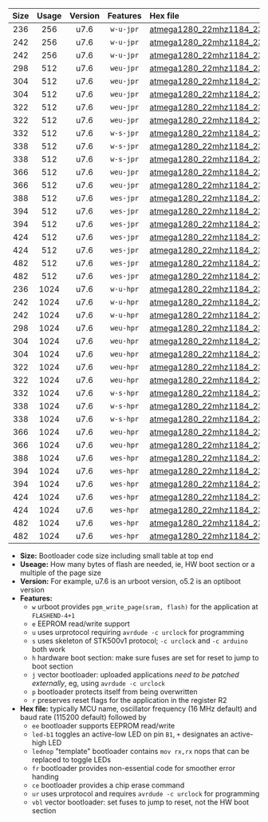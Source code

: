 |Size|Usage|Version|Features|Hex file|
|:-:|:-:|:-:|:-:|:--|
|236|256|u7.6|`w-u-jpr`|[atmega1280_22mhz1184_230400bps_ur_vbl.hex](https://raw.githubusercontent.com/stefanrueger/urboot/main/atmega1280_22mhz1184_230400bps_ur_vbl.hex)|
|242|256|u7.6|`w-u-jpr`|[atmega1280_22mhz1184_230400bps_led+b7_ur_vbl.hex](https://raw.githubusercontent.com/stefanrueger/urboot/main/atmega1280_22mhz1184_230400bps_led+b7_ur_vbl.hex)|
|242|256|u7.6|`w-u-jpr`|[atmega1280_22mhz1184_230400bps_lednop_ur_vbl.hex](https://raw.githubusercontent.com/stefanrueger/urboot/main/atmega1280_22mhz1184_230400bps_lednop_ur_vbl.hex)|
|298|512|u7.6|`weu-jpr`|[atmega1280_22mhz1184_230400bps_ee_ur_vbl.hex](https://raw.githubusercontent.com/stefanrueger/urboot/main/atmega1280_22mhz1184_230400bps_ee_ur_vbl.hex)|
|304|512|u7.6|`weu-jpr`|[atmega1280_22mhz1184_230400bps_ee_led+b7_ur_vbl.hex](https://raw.githubusercontent.com/stefanrueger/urboot/main/atmega1280_22mhz1184_230400bps_ee_led+b7_ur_vbl.hex)|
|304|512|u7.6|`weu-jpr`|[atmega1280_22mhz1184_230400bps_ee_lednop_ur_vbl.hex](https://raw.githubusercontent.com/stefanrueger/urboot/main/atmega1280_22mhz1184_230400bps_ee_lednop_ur_vbl.hex)|
|322|512|u7.6|`weu-jpr`|[atmega1280_22mhz1184_230400bps_ee_led+b7_fr_ur_vbl.hex](https://raw.githubusercontent.com/stefanrueger/urboot/main/atmega1280_22mhz1184_230400bps_ee_led+b7_fr_ur_vbl.hex)|
|322|512|u7.6|`weu-jpr`|[atmega1280_22mhz1184_230400bps_ee_lednop_fr_ur_vbl.hex](https://raw.githubusercontent.com/stefanrueger/urboot/main/atmega1280_22mhz1184_230400bps_ee_lednop_fr_ur_vbl.hex)|
|332|512|u7.6|`w-s-jpr`|[atmega1280_22mhz1184_230400bps_vbl.hex](https://raw.githubusercontent.com/stefanrueger/urboot/main/atmega1280_22mhz1184_230400bps_vbl.hex)|
|338|512|u7.6|`w-s-jpr`|[atmega1280_22mhz1184_230400bps_led+b7_vbl.hex](https://raw.githubusercontent.com/stefanrueger/urboot/main/atmega1280_22mhz1184_230400bps_led+b7_vbl.hex)|
|338|512|u7.6|`w-s-jpr`|[atmega1280_22mhz1184_230400bps_lednop_vbl.hex](https://raw.githubusercontent.com/stefanrueger/urboot/main/atmega1280_22mhz1184_230400bps_lednop_vbl.hex)|
|366|512|u7.6|`weu-jpr`|[atmega1280_22mhz1184_230400bps_ee_led+b7_fr_ce_ur_vbl.hex](https://raw.githubusercontent.com/stefanrueger/urboot/main/atmega1280_22mhz1184_230400bps_ee_led+b7_fr_ce_ur_vbl.hex)|
|366|512|u7.6|`weu-jpr`|[atmega1280_22mhz1184_230400bps_ee_lednop_fr_ce_ur_vbl.hex](https://raw.githubusercontent.com/stefanrueger/urboot/main/atmega1280_22mhz1184_230400bps_ee_lednop_fr_ce_ur_vbl.hex)|
|388|512|u7.6|`wes-jpr`|[atmega1280_22mhz1184_230400bps_ee_vbl.hex](https://raw.githubusercontent.com/stefanrueger/urboot/main/atmega1280_22mhz1184_230400bps_ee_vbl.hex)|
|394|512|u7.6|`wes-jpr`|[atmega1280_22mhz1184_230400bps_ee_led+b7_vbl.hex](https://raw.githubusercontent.com/stefanrueger/urboot/main/atmega1280_22mhz1184_230400bps_ee_led+b7_vbl.hex)|
|394|512|u7.6|`wes-jpr`|[atmega1280_22mhz1184_230400bps_ee_lednop_vbl.hex](https://raw.githubusercontent.com/stefanrueger/urboot/main/atmega1280_22mhz1184_230400bps_ee_lednop_vbl.hex)|
|424|512|u7.6|`wes-jpr`|[atmega1280_22mhz1184_230400bps_ee_led+b7_fr_vbl.hex](https://raw.githubusercontent.com/stefanrueger/urboot/main/atmega1280_22mhz1184_230400bps_ee_led+b7_fr_vbl.hex)|
|424|512|u7.6|`wes-jpr`|[atmega1280_22mhz1184_230400bps_ee_lednop_fr_vbl.hex](https://raw.githubusercontent.com/stefanrueger/urboot/main/atmega1280_22mhz1184_230400bps_ee_lednop_fr_vbl.hex)|
|482|512|u7.6|`wes-jpr`|[atmega1280_22mhz1184_230400bps_ee_led+b7_fr_ce_vbl.hex](https://raw.githubusercontent.com/stefanrueger/urboot/main/atmega1280_22mhz1184_230400bps_ee_led+b7_fr_ce_vbl.hex)|
|482|512|u7.6|`wes-jpr`|[atmega1280_22mhz1184_230400bps_ee_lednop_fr_ce_vbl.hex](https://raw.githubusercontent.com/stefanrueger/urboot/main/atmega1280_22mhz1184_230400bps_ee_lednop_fr_ce_vbl.hex)|
|236|1024|u7.6|`w-u-hpr`|[atmega1280_22mhz1184_230400bps_ur.hex](https://raw.githubusercontent.com/stefanrueger/urboot/main/atmega1280_22mhz1184_230400bps_ur.hex)|
|242|1024|u7.6|`w-u-hpr`|[atmega1280_22mhz1184_230400bps_led+b7_ur.hex](https://raw.githubusercontent.com/stefanrueger/urboot/main/atmega1280_22mhz1184_230400bps_led+b7_ur.hex)|
|242|1024|u7.6|`w-u-hpr`|[atmega1280_22mhz1184_230400bps_lednop_ur.hex](https://raw.githubusercontent.com/stefanrueger/urboot/main/atmega1280_22mhz1184_230400bps_lednop_ur.hex)|
|298|1024|u7.6|`weu-hpr`|[atmega1280_22mhz1184_230400bps_ee_ur.hex](https://raw.githubusercontent.com/stefanrueger/urboot/main/atmega1280_22mhz1184_230400bps_ee_ur.hex)|
|304|1024|u7.6|`weu-hpr`|[atmega1280_22mhz1184_230400bps_ee_led+b7_ur.hex](https://raw.githubusercontent.com/stefanrueger/urboot/main/atmega1280_22mhz1184_230400bps_ee_led+b7_ur.hex)|
|304|1024|u7.6|`weu-hpr`|[atmega1280_22mhz1184_230400bps_ee_lednop_ur.hex](https://raw.githubusercontent.com/stefanrueger/urboot/main/atmega1280_22mhz1184_230400bps_ee_lednop_ur.hex)|
|322|1024|u7.6|`weu-hpr`|[atmega1280_22mhz1184_230400bps_ee_led+b7_fr_ur.hex](https://raw.githubusercontent.com/stefanrueger/urboot/main/atmega1280_22mhz1184_230400bps_ee_led+b7_fr_ur.hex)|
|322|1024|u7.6|`weu-hpr`|[atmega1280_22mhz1184_230400bps_ee_lednop_fr_ur.hex](https://raw.githubusercontent.com/stefanrueger/urboot/main/atmega1280_22mhz1184_230400bps_ee_lednop_fr_ur.hex)|
|332|1024|u7.6|`w-s-hpr`|[atmega1280_22mhz1184_230400bps.hex](https://raw.githubusercontent.com/stefanrueger/urboot/main/atmega1280_22mhz1184_230400bps.hex)|
|338|1024|u7.6|`w-s-hpr`|[atmega1280_22mhz1184_230400bps_led+b7.hex](https://raw.githubusercontent.com/stefanrueger/urboot/main/atmega1280_22mhz1184_230400bps_led+b7.hex)|
|338|1024|u7.6|`w-s-hpr`|[atmega1280_22mhz1184_230400bps_lednop.hex](https://raw.githubusercontent.com/stefanrueger/urboot/main/atmega1280_22mhz1184_230400bps_lednop.hex)|
|366|1024|u7.6|`weu-hpr`|[atmega1280_22mhz1184_230400bps_ee_led+b7_fr_ce_ur.hex](https://raw.githubusercontent.com/stefanrueger/urboot/main/atmega1280_22mhz1184_230400bps_ee_led+b7_fr_ce_ur.hex)|
|366|1024|u7.6|`weu-hpr`|[atmega1280_22mhz1184_230400bps_ee_lednop_fr_ce_ur.hex](https://raw.githubusercontent.com/stefanrueger/urboot/main/atmega1280_22mhz1184_230400bps_ee_lednop_fr_ce_ur.hex)|
|388|1024|u7.6|`wes-hpr`|[atmega1280_22mhz1184_230400bps_ee.hex](https://raw.githubusercontent.com/stefanrueger/urboot/main/atmega1280_22mhz1184_230400bps_ee.hex)|
|394|1024|u7.6|`wes-hpr`|[atmega1280_22mhz1184_230400bps_ee_led+b7.hex](https://raw.githubusercontent.com/stefanrueger/urboot/main/atmega1280_22mhz1184_230400bps_ee_led+b7.hex)|
|394|1024|u7.6|`wes-hpr`|[atmega1280_22mhz1184_230400bps_ee_lednop.hex](https://raw.githubusercontent.com/stefanrueger/urboot/main/atmega1280_22mhz1184_230400bps_ee_lednop.hex)|
|424|1024|u7.6|`wes-hpr`|[atmega1280_22mhz1184_230400bps_ee_led+b7_fr.hex](https://raw.githubusercontent.com/stefanrueger/urboot/main/atmega1280_22mhz1184_230400bps_ee_led+b7_fr.hex)|
|424|1024|u7.6|`wes-hpr`|[atmega1280_22mhz1184_230400bps_ee_lednop_fr.hex](https://raw.githubusercontent.com/stefanrueger/urboot/main/atmega1280_22mhz1184_230400bps_ee_lednop_fr.hex)|
|482|1024|u7.6|`wes-hpr`|[atmega1280_22mhz1184_230400bps_ee_led+b7_fr_ce.hex](https://raw.githubusercontent.com/stefanrueger/urboot/main/atmega1280_22mhz1184_230400bps_ee_led+b7_fr_ce.hex)|
|482|1024|u7.6|`wes-hpr`|[atmega1280_22mhz1184_230400bps_ee_lednop_fr_ce.hex](https://raw.githubusercontent.com/stefanrueger/urboot/main/atmega1280_22mhz1184_230400bps_ee_lednop_fr_ce.hex)|

- **Size:** Bootloader code size including small table at top end
- **Useage:** How many bytes of flash are needed, ie, HW boot section or a multiple of the page size
- **Version:** For example, u7.6 is an urboot version, o5.2 is an optiboot version
- **Features:**
  + `w` urboot provides `pgm_write_page(sram, flash)` for the application at `FLASHEND-4+1`
  + `e` EEPROM read/write support
  + `u` uses urprotocol requiring `avrdude -c urclock` for programming
  + `s` uses skeleton of STK500v1 protocol; `-c urclock` and `-c arduino` both work
  + `h` hardware boot section: make sure fuses are set for reset to jump to boot section
  + `j` vector bootloader: uploaded applications *need to be patched externally*, eg, using `avrdude -c urclock`
  + `p` bootloader protects itself from being overwritten
  + `r` preserves reset flags for the application in the register R2
- **Hex file:** typically MCU name, oscillator frequency (16 MHz default) and baud rate (115200 default) followed by
  + `ee` bootloader supports EEPROM read/write
  + `led-b1` toggles an active-low LED on pin `B1`, `+` designates an active-high LED
  + `lednop` "template" bootloader contains `mov rx,rx` nops that can be replaced to toggle LEDs
  + `fr` bootloader provides non-essential code for smoother error handing
  + `ce` bootloader provides a chip erase command
  + `ur` uses urprotocol and requires `avrdude -c urclock` for programming
  + `vbl` vector bootloader: set fuses to jump to reset, not the HW boot section
